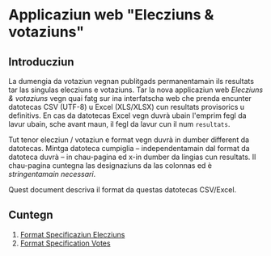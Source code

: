 Applicaziun web "Elecziuns & votaziuns"
=======================================

Introducziun
------------

La dumengia da votaziun vegnan publitgads permanentamain ils resultats tar las singulas elecziuns e votaziuns. Tar la nova applicaziun web *Elecziuns & votaziuns* vegn quai fatg sur ina interfatscha web che prenda encunter datotecas CSV (UTF-8) u Excel (XLS/XLSX) cun resultats provisorics u definitivs. En cas da datotecas Excel vegn duvrà ubain l'emprim fegl da lavur ubain, sche avant maun, il fegl da lavur cun il num `resultats`.

Tut tenor elecziun / votaziun e format vegn duvrà in dumber different da datotecas. Mintga datoteca cumpiglia – independentamain dal format da datoteca duvrà – in chau-pagina ed x-in dumber da lingias cun resultats. Il chau-pagina cuntegna las designaziuns da las colonnas ed è *stringentamain necessari*.

Quest document descriva il format da questas datotecas CSV/Excel.

Cuntegn
-------

1. [Format Specificaziun Elecziuns](format_election_rm.md)
2. [Format Specification Votes](format_vote_rm.md)
